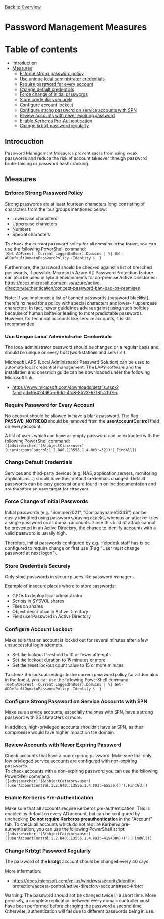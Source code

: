 [Back to Overview](README.md)
# Password Management Measures

# Table of contents
- [Introduction](#introduction)
- [Measures](#measures)
  * [Enforce strong password policy](#enforce-strong-password-policy)
  * [Use unique local administrator credentials](#use-unique-local-administrator-credentials)
  * [Require password for every account](#require-password-for-every-account)
  * [Change default credentials](#change-default-credentials)
  * [Force change of initial passwords](#force-change-of-initial-passwords)
  * [Store credentials securely](#store-credentials-securely)
  * [Configure account lockout](#configure-account-lockout)
  * [Configure strong password on service accounts with SPN](#configure-strong-password-on-service-accounts-with-spn)
  * [Review accounts with never expiring password](#review-accounts-with-never-expiring-password)
  * [Enable Kerberos Pre-Authentication](#enable-kerberos-pre-authentication)
  * [Change krbtgt password regularly](#change-krbtgt-password-regularly)

<a name="introduction"></a>
## Introduction
Password Management Measures prevent users from using weak passwords and reduce the risk of account takeover through password brute-forcing or password hash cracking.

<a name="measures"></a>
## Measures

### Enforce Strong Password Policy 
Strong passwords are at least fourteen characters long, consisting of characters from the four groups mentioned below:
- Lowercase characters
- Uppercase characters
- Numbers
- Special characters

To check the current password policy for all domains in the forest, you can use the following PowerShell command:   
`(Get-ADForest -Current LoggedOnUser).Domains | %{ Get-ADDefaultDomainPasswordPolicy -Identity $_ }`   

Furthermore, the password should be checked against a list of breached passwords, if possible.
Microsofts Azure AD Password Protection feature can also be used in hybrid environments for on-premise Active Directories:   
https://docs.microsoft.com/en-us/azure/active-directory/authentication/concept-password-ban-bad-on-premises

Note: If you implement a list of banned passwords (password blacklist), there's no need for a policy with special characters and lower- / uppercase characters. In fact, newer guidelines advise against using such policies because of human behavior leading to more predictable passwords. However, for technical accounts like service accounts, it is still recommended. 

### Use Unique Local Administrator Credentials 
The local administrator password should be changed on a regular basis and should be unique on every host (workstations and servers!).

Microsoft LAPS (Local Administrator Password Solution) can be used to automate local credential management.
The LAPS software and the installation and operation guide can be downloaded under the following Microsoft link:
- https://www.microsoft.com/downloads/details.aspx?familyid=6e424d9b-e6dd-41c8-8523-6818fc2f07ec

### Require Password for Every Account 
No account should be allowed to have a blank password. The flag **PASSWD_NOTREQD** should be removed from the **userAccountControl** field on every account.

A list of users which can have an empty password can be extracted with the following PowerShell command:   
`([adsisearcher]'(&(objectClass=user)(userAccountControl:1.2.840.113556.1.4.803:=32))').FindAll()`   

### Change Default Credentials 
Services and third-party devices (e.g. NAS, application servers, monitoring applications…) should have their default credentials changed.
Default passwords can be easy guessed or are found in online documentation and are therefore an easy target for attackers.

### Force Change of Initial Passwords
Initial passwords (e.g. "Sommer2021", "Companyname1234$") can be easily identified using password spraying attacks, whereas an attacker tries a single password on all domain accounts. Since this kind of attack cannot be prevented in an Active Directory, the chance to identify accounts with a valid password is usually high.

Therefore, initial passwords configured by e.g. Helpdesk staff has to be configured to require change on first use (Flag "User must change password at next logon").

### Store Credentials Securely 
Only store passwords in secure places like password managers.

Example of insecure places where to store passwords:
- GPOs to deploy local administrator
- Scripts in SYSVOL shares
- Files on shares
- Object description in Active Directory
- Field userPassword in Active Directory

### Configure Account Lockout
Make sure that an account is locked out for several minutes after a few unsuccessful login attempts.   
- Set the lockout threshold to 10 or fewer attempts
- Set the lockout duration to 15 minutes or more
- Set the reset lockout count value to 15 or more minutes

To check the lockout settings in the current password policy for all domains in the forest, you can use the following PowerShell command:   
`(Get-ADForest -Current LoggedOnUser).Domains | %{ Get-ADDefaultDomainPasswordPolicy -Identity $_ }`   

### Configure Strong Password on Service Accounts with SPN 
Make sure service accounts, especially the ones with SPN, have a strong password with 25 characters or more.

In addition, high-privileged accounts shouldn't have an SPN, as their compromise would have higher impact on the domain.

### Review Accounts with Never Expiring Password 
Check accounts that have a non-expiring password. Make sure that only low privileged service accounts are configured with non-expiring passwords.   
To check accounts with a non-expiring password you can use the following PowerShell command:   
`([adsisearcher]'(&(objectCategory=user)((userAccountControl:1.2.840.113556.1.4.803:=65536)))').FindAll()`   

### Enable Kerberos Pre-Authentication 
Make sure that all accounts require Kerberos pre-authentication. This is enabled by default on every AD account, but can be configured by unchecking **Do not require Kerberos preauthentication** in the "Account" tab.
To check all accounts which do not require Kerberos pre-authentication, you can use the following PowerShell script:   
`([adsisearcher]'(&(objectCategory=user)((userAccountControl:1.2.840.113556.1.4.803:=4194304)))').FindAll()`   

### Change Krbtgt Password Regularly 
The password of the **krbtgt** account should be changed every 40 days.

More information:
- https://docs.microsoft.com/en-us/windows/security/identity-protection/access-control/active-directory-accounts#sec-krbtgt

Warning:
The password should not be changed twice in a short time. More precisely, a complete replication between every domain controller must have been performed before changing the password a second time. Otherwise, authentication will fail due to different passwords being in use.
